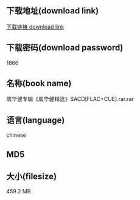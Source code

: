 ## 下载地址(download link)
[下载链接 download link](https://tutu365.netlify.app/?s=%E5%91%A8%E5%8D%8E%E5%81%A5%E4%B8%93%E8%BE%91%E3%80%8A%E5%91%A8%E5%8D%8E%E5%81%A5%E7%B2%BE%E9%80%89%E3%80%8BSACD%5BFLAC%2BCUE%5D.rar)

## 下载密码(download password)
1866

## 名称(book name)
周华健专辑《周华健精选》SACD[FLAC+CUE].rar.rar

## 语言(language)
chinese

## MD5


## 大小(filesize)
459.2 MB
